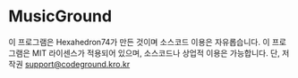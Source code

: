 # MusicGround
이 프로그램은 Hexahedron74가 만든 것이며 소스코드 이용은 자유롭습니다. 이 프로그램은 MIT 라이센스가 적용되어 있으며, 소스코드나 상업적 이용은 가능합니다. 단, 저작권
support@codeground.kro.kr
